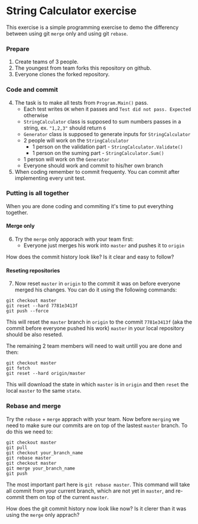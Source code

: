 # String Calculator exercise

This exercise is a simple programming exercise to demo the differency between using git `merge` only and using git `rebase`.

### Prepare

1. Create teams of 3 people.
2. The youngest from team forks this repository on github.
3. Everyone clones the forked repository.

### Code and commit

4. The task is to make all tests from `Program.Main()` pass.
   * Each test writes `OK` when it passes and `Test did not pass. Expected` otherwise
   * `StringCalculator` class is supposed to sum numbers passes in a string, ex. `"1,2,3"` should return `6`
   * `Generator` class is supposed to generate inputs for `StringCalculator`
   * 2 people will work on the `StringCalculator`
      * 1 person on the validation part - `StringCalculator.Validate()`
      * 1 person on the suming part - `StringCalculator.Sum()`
   * 1 person will work on the `Generator`
   * Everyone should work and commit to his/her own branch
5. When coding remember to commit frequenty. You can commit after implementing every unit test.

### Putting is all together

When you are done coding and commiting it's time to put everything together.

#### Merge only

6. Try the `merge` only apporach with your team first:
    * Everyone just merges his work into `master` and pushes it to `origin`

How does the commit history look like?
Is it clear and easy to follow?

#### Reseting repositories

7. Now reset `master` in `origin` to the commit it was on before everyone merged his changes.
    You can do it using the following commands:
```
git checkout master
git reset --hard 7781e3413f
git push --force
```
This will reset the `master` branch in `origin` to the commit `7781e3413f` (aka the commit before everyone pushed his work)
`master` in your local repository should be also reseted.

The remaining 2 team members will need to wait untill you are done and then:
```
git checkout master
git fetch
git reset --hard origin/master
```
This will download the state in which `master` is in `origin` and then `reset` the local `master` to the same `state`.

### Rebase and merge

Try the `rebase` + `merge` apprach with your team.
Now before `merging` we need to make sure our commits are on top of the lastest `master` branch.
To do this we need to:
```
git checkout master
git pull
git checkout your_branch_name
git rebase master
git checkout master
git merge your_branch_name
git push
```
The most important part here is `git rebase master`. This command will take all commit from your current branch, which are not yet in `master`, and re-commit them on top of the current `master`.

How does the git commit history now look like now?
Is it clerer than it was using the `merge` only apprach?